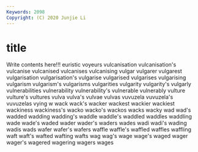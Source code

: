 ```yaml
---
Keywords: 2098
Copyright: (C) 2020 Junjie Li
---
```


# title

Write contents here!!!
euristic 
voyeurs 
vulcanisation
vulcanisation's 
vulcanise 
vulcanised 
vulcanises 
vulcanising 
vulgar 
vulgarer 
vulgarest 
vulgarisation 
vulgarisation's
vulgarise 
vulgarised 
vulgarises 
vulgarising 
vulgarism 
vulgarism's 
vulgarisms 
vulgarities 
vulgarity 
vulgarity's
vulgarly 
vulnerabilities 
vulnerability 
vulnerability's 
vulnerable 
vulnerably 
vulture 
vulture's 
vultures 
vulva
vulva's 
vulvae 
vulvas 
vuvuzela 
vuvuzela's 
vuvuzelas 
vying 
w 
wack 
wack's
wacker 
wackest 
wackier 
wackiest 
wackiness 
wackiness's 
wacko 
wacko's 
wackos 
wacks
wacky 
wad 
wad's 
wadded 
wadding 
wadding's 
waddle 
waddle's 
waddled 
waddles
waddling 
wade 
wade's 
waded 
wader 
wader's 
waders 
wades 
wadi 
wadi's
wading 
wadis 
wads 
wafer 
wafer's 
wafers 
waffle 
waffle's 
waffled 
waffles
waffling 
waft 
waft's 
wafted 
wafting 
wafts 
wag 
wag's 
wage 
wage's
waged 
wager 
wager's 
wagered 
wagering 
wagers 
wages 
